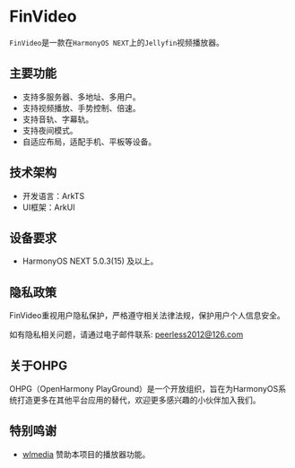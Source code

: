 # FinVideo
`FinVideo`是一款在`HarmonyOS NEXT`上的`Jellyfin`视频播放器。

## 主要功能
* 支持多服务器、多地址、多用户。
* 支持视频播放、手势控制、倍速。
* 支持音轨、字幕轨。
* 支持夜间模式。
* 自适应布局，适配手机、平板等设备。

## 技术架构
* 开发语言：ArkTS
* UI框架：ArkUI

## 设备要求
* HarmonyOS NEXT 5.0.3(15) 及以上。

## 隐私政策
FinVideo重视用户隐私保护，严格遵守相关法律法规，保护用户个人信息安全。

如有隐私相关问题，请通过电子邮件联系: peerless2012@126.com

## 关于OHPG
OHPG（OpenHarmony PlayGround）是一个开放组织，旨在为HarmonyOS系统打造更多在其他平台应用的替代，欢迎更多感兴趣的小伙伴加入我们。

## 特别鸣谢
* [wlmedia](https://github.com/ywl5320/wlmedia) 赞助本项目的播放器功能。